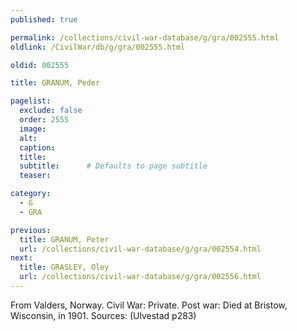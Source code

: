 ```yaml
---
published: true

permalink: /collections/civil-war-database/g/gra/002555.html
oldlink: /CivilWar/db/g/gra/002555.html

oldid: 002555

title: GRANUM, Peder

pagelist:
  exclude: false
  order: 2555
  image: 
  alt:
  caption:
  title:
  subtitle:      # Defaults to page subtitle
  teaser:

category: 
  - G 
  - GRA

previous:
  title: GRANUM, Peter
  url: /collections/civil-war-database/g/gra/002554.html  
next:
  title: GRASLEY, Oley
  url: /collections/civil-war-database/g/gra/002556.html   
---
```

From Valders, Norway. Civil War: Private. Post war: Died at Bristow, Wisconsin, in 1901. Sources: (Ulvestad p283)